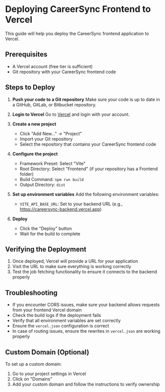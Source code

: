 # Deploying CareerSync Frontend to Vercel

This guide will help you deploy the CareerSync frontend application to Vercel.

## Prerequisites

- A Vercel account (free tier is sufficient)
- Git repository with your CareerSync frontend code

## Steps to Deploy

1. **Push your code to a Git repository**
   Make sure your code is up to date in a GitHub, GitLab, or Bitbucket repository.

2. **Login to Vercel**
   Go to [Vercel](https://vercel.com) and login with your account.

3. **Create a new project**
   - Click "Add New..." → "Project"
   - Import your Git repository
   - Select the repository that contains your CareerSync frontend code

4. **Configure the project**
   - Framework Preset: Select "Vite"
   - Root Directory: Select "Frontend" (if your repository has a Frontend folder)
   - Build Command: `npm run build`
   - Output Directory: `dist`

5. **Set up environment variables**
   Add the following environment variables:
   
   - `VITE_API_BASE_URL`: Set to your backend URL (e.g., https://careersync-backend.vercel.app)

6. **Deploy**
   - Click the "Deploy" button
   - Wait for the build to complete

## Verifying the Deployment

1. Once deployed, Vercel will provide a URL for your application
2. Visit the URL to make sure everything is working correctly
3. Test the job fetching functionality to ensure it connects to the backend properly

## Troubleshooting

- If you encounter CORS issues, make sure your backend allows requests from your frontend Vercel domain
- Check the build logs if the deployment fails
- Verify that all environment variables are set correctly
- Ensure the `vercel.json` configuration is correct
- In case of routing issues, ensure the rewrites in `vercel.json` are working properly

## Custom Domain (Optional)

To set up a custom domain:
1. Go to your project settings in Vercel
2. Click on "Domains"
3. Add your custom domain and follow the instructions to verify ownership 